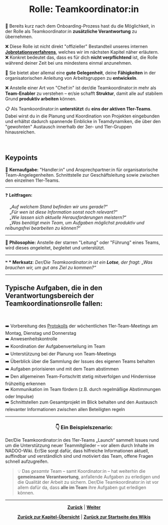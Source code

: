 # <p align="center">Rolle: Teamkoordinator:in</p>

🤹 Bereits kurz nach dem Onboarding-Prozess hast du die Möglichkeit, in der Rolle als Teamkoordinator:in **zusätzliche Verantwortung** zu übernehmen.

❌ Diese Rolle ist nicht direkt "offizieller" Bestandteil unseres internen [**Jobrotationsverfahrens**](/docs/02-arbeiten_bei_nadoo/02-training_und_vorbereitung/README.md/#persönliche-weiterentwicklung-durch-jobrotation), welches wir im nächsten Kapitel näher erläutern. <br>
❌ Konkret bedeutet das, dass es für dich **nicht verpflichtend** ist, die Rolle während deiner Zeit bei uns mindestens einmal anzunehmen.

🚀 Sie bietet aber allemal eine **gute Gelegenheit**, deine **Fähigkeiten** in der organisatorischen Anleitung von Arbeitsgruppen zu **entwickeln**.

❌ Anstelle einer Art von "Chef:in" ist der/die Teamkoordinator:in mehr als **Team-Enabler** zu verstehen – er/sie schafft **Struktur**, damit alle auf stabilem Grund **produktiv arbeiten** können. <br>

📋 Als Teamkoordinator:in **unterstützt** du **eins der aktiven 11er-Teams**. Dabei wirst du in die Planung und Koordination von Projekten eingebunden und erhältst dadurch spannende Einblicke in Teamdynamiken, die über den "gewohnten" Austausch innerhalb der 3er- und 11er-Gruppen hinausreichen.

<br>

## Keypoints

🎯 **Kernaufgabe:** "Handler:in" und Ansprechpartner:in für organisatorische Team-Angelegenheiten. Schnittstelle zur Geschäftsleitung sowie zwischen den einzelnen 11er-Teams.

---

❓ **Leitfragen:**

&emsp;„_Auf welchem Stand befinden wir uns gerade?_“ <br>
&emsp;„_Für wen ist diese Information sonst noch relevant?_“ <br>
&emsp;„_Wie lassen sich aktuelle Herausforderungen meistern?_“ <br>
&emsp;„_Was benötigt mein Team, um Aufgaben möglichst produktiv und reibungsfrei bearbeiten zu können?_“ <br>

---

💭 **Philosophie:** Anstelle der starren "Leitung" oder "Führung" eines Teams, wird dieses <em>an</em>geleitet, <em>be</em>gleitet und unterstützt.

---

❝ ❞ **Merksatz**: _Der/Die Teamkoordinator:in ist ein **Lotse**, der fragt: „Was brauchen wir, um gut ans Ziel zu kommen?“_

<!-- Bild wird nicht angezeigt; wenn möglich neu einfügen:

![Teamkoordination](../../../images/teamkoordination.png)
-->

---



## Typische Aufgaben, die in den Verantwortungsbereich der Teamkoordinationsrolle fallen:

<br>

➡️ Vorbereitung des [Protokolls](https://github.com/NADOOIT/NADOO-Launchpad/issues) der wöchentlichen 11er-Team-Meetings am Montag, Dienstag und Donnerstag <br>
➡️ Anwesenheitskontrolle <br>
➡️ Koordination der Aufgabenverteilung im Team <br><!-- eigentlich nicht richtig, oder? irgendwo entscheiden wir ja alle selbst... unklar, wie "Koordination" hier interpretiert wird. /// ➡️ Unterstützung bei der Planung von Sprints <br> -> welche Sprints? insofern feste Integration von Scrum nicht zeitnah umgesetzt werden soll/wird, sollte dieser Part evtl. komplett gestrichen werden -->
➡️ Unterstützung bei der Planung von Team-Meetings <br>
➡️ Überblick über die Sammlung der Issues des eigenen Teams behalten <br>
➡️ Aufgaben priorisieren und mit dem Team abstimmen <br>
➡️ Den allgemeinen Team-Fortschritt stetig mitverfolgen und Hindernisse frühzeitig erkennen <br>
➡️ Kommunikation im Team fördern (z.B. durch regelmäßige Abstimmungen oder Impulse) <br>
➡️ Schnittstellen zum Gesamtprojekt im Blick behalten und den Austausch relevanter Informationen zwischen allen Beteiligten regeln<br>

---

### <p align="center">👇 **Ein Beispielszenario**:</p>

Der/Die Teamkoordinator:in des 11er-Teams „Launch“ sammelt Issues rund um die Unterstützung neuer Teammitglieder – vor allem durch Inhalte im NADOO-Wiki. Er/Sie sorgt dafür, dass hilfreiche Informationen aktuell, auffindbar und verständlich sind und motiviert das Team, offene Fragen schnell aufzugreifen.

> 💡 Das _gesamte_ Team – samt Koordinator:in – hat weiterhin die **gemeinsame Verantwortung**, anfallende Aufgaben zu erledigen und die Qualität der Arbeit zu sichern. Der/Die Teamkoordinator:in ist vor allem dafür da, dass **alle im Team** ihre Aufgaben gut erledigen können.

---

<p align="center">
<a href="/docs/02-arbeiten_bei_nadoo/01-rollen_und_aufgaben/04-tester/README.md"><strong>Zurück</strong></a> | 
<a href="/docs/02-arbeiten_bei_nadoo/02-training_und_vorbereitung/README.md"><strong>Weiter</strong></a>
</p>

<p align="center">
<a href="/docs/02-arbeiten_bei_nadoo/01-rollen_und_aufgaben/README.md/#dieses-thema-beinhaltet-folgende-kapitel"><strong>Zurück zur Kapitel-Übersicht</strong></a> | <a href="/docs/00-willkommen/README.md"><strong>Zurück zur Startseite des Wikis</strong></a>
</p>